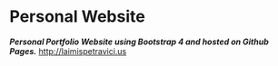 # Personal Website
***Personal Portfolio Website using Bootstrap 4 and hosted on Github Pages.***
http://laimispetravici.us
